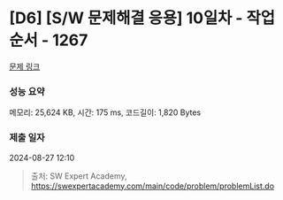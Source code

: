 # [D6] [S/W 문제해결 응용] 10일차 - 작업순서 - 1267 

[문제 링크](https://swexpertacademy.com/main/code/problem/problemDetail.do?contestProbId=AV18TrIqIwUCFAZN) 

### 성능 요약

메모리: 25,624 KB, 시간: 175 ms, 코드길이: 1,820 Bytes

### 제출 일자

2024-08-27 12:10



> 출처: SW Expert Academy, https://swexpertacademy.com/main/code/problem/problemList.do